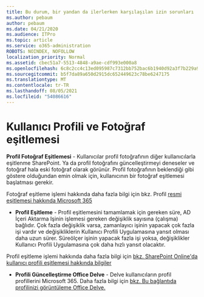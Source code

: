 ```yaml
---
title: Bu durum, bir yandan da ilerlerken karşılaşılan izin sorunları
ms.author: pebaum
author: pebaum
ms.date: 04/21/2020
ms.audience: ITPro
ms.topic: article
ms.service: o365-administration
ROBOTS: NOINDEX, NOFOLLOW
localization_priority: Normal
ms.assetid: cbec51a7-5513-4848-a9ae-cdf993e000a8
ms.openlocfilehash: 6c8c2cc4c13ed095987c7312bb752bac6b1940d92a3f7b229a99787273cb4883
ms.sourcegitcommit: b5f7da89a650d2915dc652449623c78be6247175
ms.translationtype: MT
ms.contentlocale: tr-TR
ms.lasthandoff: 08/05/2021
ms.locfileid: "54086616"
---
```

# <a name="user-profile-and-photo-synchronization"></a>Kullanıcı Profili ve Fotoğraf eşitlemesi

 **Profil Fotoğraf Eşitlemesi** - Kullanıcılar profil fotoğrafının diğer kullanıcılarla eşitlenme SharePoint. Ya da profil fotoğrafını güncelleştirmeyi deneseler ve fotoğraf hala eski fotoğraf olarak görünür. Profil fotoğrafının beklendiği gibi göstere olduğundan emin olmak için, kullanıcının bir fotoğraf eşitlemesi başlatması gerekir. 
  
Fotoğraf eşitleme işlemi hakkında daha fazla bilgi için bkz. Profil [resmi eşitlemesi hakkında Microsoft 365](https://go.microsoft.com/fwlink/?linkid=2022634)
  
- **Profil Eşitleme** - Profil eşitlemesini tamamlamak için gereken süre, AD İçeri Aktarma Işinin işlemesi gereken değişiklik sayısına (çalışma) bağlıdır. Çok fazla değişiklik varsa, zamanlayıcı işinin yapacak çok fazla işi vardır ve değişikliklerin Kullanıcı Profili Uygulamasına yansıt olması daha uzun sürer. Süreölçer işinin yapacak fazla işi yoksa, değişiklikler Kullanıcı Profili Uygulamasına çok daha hızlı yansıt olacaktır. 
  
Profil eşitleme işlemi hakkında daha fazla bilgi için [bkz. SharePoint Online'da kullanıcı profili eşitlemesi hakkında bilgiler](https://go.microsoft.com/fwlink/?linkid=2022639)
    
- **Profili Güncelleştirme Office Delve** - Delve kullanıcıların profil profillerini Microsoft 365. Daha fazla bilgi için [bkz. Bu bağlantıda profilinizi görüntüleme Office Delve.](https://support.office.com/article/View-and-update-your-profile-in-Office-Delve-4e84343b-eedf-45a1-aeb9-8627ccca14ba)
    

